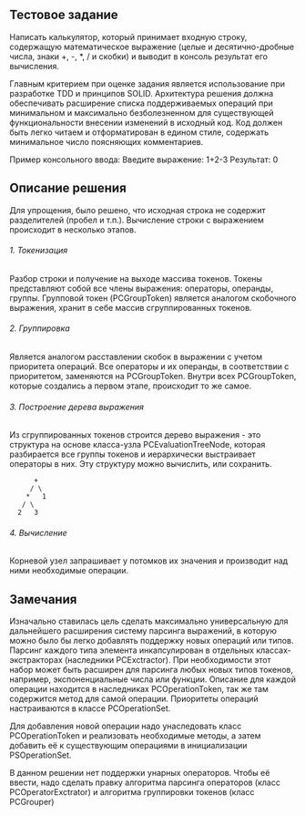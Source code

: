 
## Тестовое задание

Написать калькулятор, который принимает входную строку, содержащую математическое выражение (целые и десятично-дробные числа, знаки +, -, *, / и скобки) и выводит в консоль результат его вычисления.

Главным критерием при оценке задания является использование при разработке TDD и принципов SOLID. Архитектура решения должна обеспечивать расширение списка поддерживаемых операций при минимальном и максимально безболезненном для существующей функциональности внесении изменений в исходный код. Код должен быть легко читаем и отформатирован в едином стиле, содержать минимальное число поясняющих комментариев.

Пример консольного ввода:
Введите выражение: 1+2-3
Результат: 0

## Описание решения

Для упрощения, было решено, что исходная строка не содержит разделителей (пробел и т.п.). Вычисление строки с выражением происходит в несколько этапов.

###### 1. Токенизация

Разбор строки и получение на выходе массива токенов. Токены представляют собой все члены выражения: операторы, операнды, группы. Групповой токен (PCGroupToken) является аналогом скобочного выражения, хранит в себе массив сгруппированных токенов. 


###### 2. Группировка

Является аналогом расставлении скобок в выражении с учетом приоритета операций. Все операторы и их операнды, в соответствии с приоритетом, заменяются на PCGroupToken. Внутри всех PCGroupToken, которые создались а первом этапе, происходит то же самое.

###### 3. Построение дерева выражения

Из сгруппированных токенов строится дерево выражения - это структура на основе класса-узла PCEvaluationTreeNode, которая разбирается все группы токенов и иерархически выстраивает операторы в них. Эту структуру можно вычислить, или сохранить.

          +    
         / \  
        *   1
       / \  
      2   3

###### 4. Вычисление

Корневой узел запрашивает у потомков их значения и производит над ними необходимые операции.

## Замечания

Изначально ставилась цель сделать максимально универсальную для дальнейшего расширения систему парсинга выражений, в которую можно было бы легко добавлять поддержку новых операций или типов.
Парсинг каждого типа элемента инкапсулирован в отдельных классах-экстракторах (наследники PCExctractor). При необходимости этот набор может быть расширен для парсинга любых новых типов токенов, например, экспоненциальные числа или функции.
Описание для каждой операции находится в наследниках PCOperationToken, так же там содержится метод для самой операции.
Приоритеты операций настраиваются в классе PCOperationSet.

Для добавления новой операции надо унаследовать класс PCOperationToken и реализовать необходимые методы, а затем добавить её к существующим операциями в инициализации PSOperationSet.

В данном решении нет поддержки унарных операторов. Чтобы её ввести, надо сделать правку алгоритма парсинга операторов (класс PCOperatorExctrator) и алгоритма группировки токенов (класс PCGrouper)

